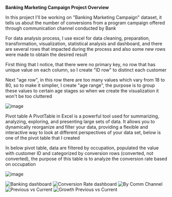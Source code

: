 **Banking Marketing Campaign Project Overview**

In this project I'll be working on "Banking Marketing Campaign" dataset, it tells us about the number of conversions from a program campaign offered through communication channel conducted by Bank

For data analysis process, I use excel for data cleaning, preparation, transformation, visualization, statistical analysis and dashboard, and there are several rows that impacted during the process and also some new rows were made to obtain the desired result 

First thing that I notice, that there were no primary key, no row that has unique value on each column, so I create "ID row" to distinct each customer

Next "age row", in this row there are too many values which vary from 18 to 80, so to make it simplier, I create "age range", the purpose is to group these values to certain age stages so when we create the visualization it won't be too cluttered

 
![image](https://github.com/Pungkihamdhani/Banking-Marketing-Campaign-excel-project/assets/167069740/add75808-1195-4770-89e8-df99fd2262f8)


Pivot table
A PivotTable in Excel is a powerful tool used for summarizing, analyzing, exploring, and presenting large sets of data. It allows you to dynamically reorganize and filter your data, providing a flexible and interactive way to look at different perspectives of your data set, below is one of the pivot table that I created

In below pivot table, data are filtered by occupation, populated the value with customer ID and categorized by conversion rows (converted, not converted), the purpose of this table is to analyze the conversion rate based on occupation

![image](https://github.com/Pungkihamdhani/Banking-Marketing-Campaign-excel-project/assets/167069740/7728eda8-71ab-48a0-a2be-1dd7c6c50b2b)












![Banking dashboard](https://github.com/Pungkihamdhani/Banking-Marketing-Campaign-excel-project/assets/167069740/aa71cd34-3a08-4681-a30f-9f9ecaeb7f6d)
![Conversion Rate dashboard](https://github.com/Pungkihamdhani/Banking-Marketing-Campaign-excel-project/assets/167069740/4311c469-745b-41f2-a24f-50c49da7613e)
![By  Comm Channel](https://github.com/Pungkihamdhani/Banking-Marketing-Campaign-excel-project/assets/167069740/0c712728-748b-4c58-8778-dd31ca28ffad)
![Previous vs Current](https://github.com/Pungkihamdhani/Banking-Marketing-Campaign-excel-project/assets/167069740/49eff9a3-5a25-444e-a1d7-b4379b69550e)
![Growth Previous vs Current](https://github.com/Pungkihamdhani/Banking-Marketing-Campaign-excel-project/assets/167069740/01f89a70-343f-45f0-bc90-ed3c49a95ad0)

